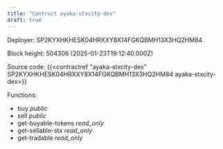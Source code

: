 ```yaml
---
title: "Contract ayaka-stxcity-dex"
draft: true
---
```

Deployer: SP2KYXHKHESK04HRXXY8X14FGKQBMH13X3HQ2HM84


 



Block height: 504306 (2025-01-23T19:12:40.000Z)

Source code: {{<contractref "ayaka-stxcity-dex" SP2KYXHKHESK04HRXXY8X14FGKQBMH13X3HQ2HM84 ayaka-stxcity-dex>}}

Functions:

* buy _public_
* sell _public_
* get-buyable-tokens _read_only_
* get-sellable-stx _read_only_
* get-tradable _read_only_
